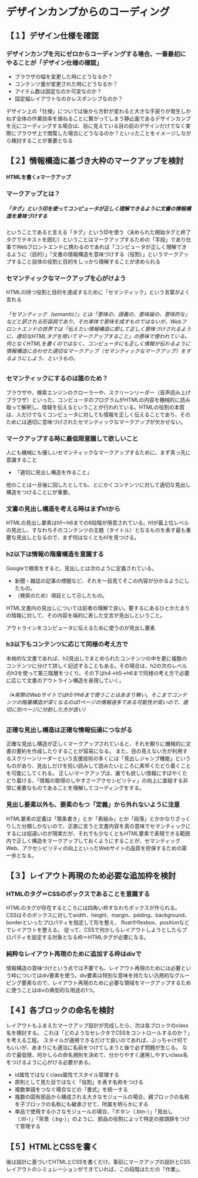 # デザインカンプからのコーディング
## 【１】デザイン仕様を確認
### デザインカンプを元にゼロからコーディングする場合、一番最初にやることが「デザイン仕様の確認」
- ブラウザの幅を変更した時にどうなるか？
- コンテンツ量が変更された時にどうなるか？
- アイテム数は固定なのか可変なのか？
- 固定幅レイアウトなのかレスポンシブなのか？

デザイン上の「仕様」については後から方針が変わると大きな手戻りが発生しかねず全体の作業効率を損ねることに繋がってしまう静止画であるデザインカンプを元にコーディングする場合は、目に見えている目の前のデザインだけでなく実際にブラウザ上で閲覧した場合にどうなるのか？といったことをイメージしながら検討することが重要となる

## 【２】情報構造に基づき大枠のマークアップを検討
#### HTMLを書く≠マークアップ
### マークアップとは？
##### 「タグ」という印を使ってコンピュータが正しく理解できるように文書の情報構造を意味づけする 
ということであると言える「タグ」という印を使う（決められた開始タグと終了タグでテキストを囲む）ということはマークアップするための「手段」であり仕事でWebフロントエンドに携わるのであれば「コンピュータが正しく理解できるように（目的）」「文書の情報構造を意味づけする（役割）」というマークアップすること自体の役割と目的をしっかり理解することが求められる
### セマンティックなマークアップを心がけよう
HTMLの持つ役割と目的を達成するために「セマンティック」という言葉がよく言れる
###### 「セマンティック（semantic）」とは「意味の、語義の、意味論の、意味的な」などと訳される形容詞であり、それ単体で意味を成すものではないが、Webフロントエンドの世界では「伝えたい情報構造に即して正しく意味づけされるように、適切なHTMLタグを用いてマークアップすること」の意味で使われている。何となくHTMLを書くのではなく、コンピュータにも正しく情報が伝わるように情報構造に合わせた適切なマークアップ（セマンティックなマークアップ）をするようにしよう、というもの。

### セマンティックにするのは誰のため？
ブラウザや、検索エンジンのクローラーや、スクリーンリーダー（音声読み上げブラウザ）といった、コンピュータのプログラムがHTMLの内容を機械的に読み取って解釈し、情報を伝えるということが行われている。HTMLの役割の本質は、人だけでなくコンピュータに対しても情報を正しく伝えることであり、そのためには適切に意味づけされたセマンティックなマークアップが欠かせない。

### マークアップする時に最低限意識して欲しいこと
 人にも機械にも優しいセマンティックなマークアップするために、まず真っ先に意識すること
- 「適切に見出し構造を作ること」

 他のことは一旦後に回したとしても、とにかくコンテンツに対して適切な見出し構造をつけることにが重要。

### 文書の見出し構造を考える時はまずh1から
HTMLの見出し要素はh1〜h6までの6段階が用意されている。h1が最上位レベルの見出し、すなわちそのコンテンツの主題（タイトル）となるものを表す最も重要な見出しとなるので、まず何はなくともh1を見つける。

### h2以下は情報の階層構造を意識する
Googleで検索をすると、見出しとは次のように定義されている。
- 新聞・雑誌の記事の標題など、それを一目見てそこの内容が分かるようにしたもの。
- （検索のため）項目として示したもの。

HTML文書内の見出しについては前者の理解で良い。要するにあるひとかたまりの情報に対して、その内容を端的に表した文言が見出しということ。

アウトラインをコンピュータに伝えるために使うのが見出し要素

### h3以下もコンテンツに応じて同様の考え方で
本格的な文書であれば、h2見出しでまとめられたコンテンツの中を更に複数のコンテンツに分けて詳しく記述することもある。その場合は、h2の次のレベルのh3を使って第三階層をつくり、その下はh4→h5→h6まで同様の考え方で必要に応じて文書のアウトライン構造を表現していく。
###### （※実際のWebサイトではh5やh6まで使うことはあまり無い。そこまでコンテンツの階層構造が深くなるのは1ページの情報過多である可能性が高いので、適切に別ページに分割した方が良い）

### 正確な見出し構造は正確な情報伝達につながる
正確な見出し構造が正しくマークアップされていると、それを頼りに機械的に文書の要約を作成したりすることが容易になる。
また、目の見えない方が利用するスクリーンリーダーという支援技術の多くには「見出しジャンプ機能」というものがあり、見出しだけを拾い読みして読みたいところに素早くたどり着くことを可能にしてくれる。
正しいマークアップは、誰でも欲しい情報にすばやくたどり着ける、「情報の取得のしやすさ＝アクセシビリティ」の向上に直結する非常に重要なものであることを理解してコーディングをする。

### 見出し要素以外も、要素のもつ「定義」から外れないように注意
HTML要素の定義は「箇条書き」とか「表組み」とか「段落」とかかなりざっくりした分類しかないので、正直に言うと文書内容を真の意味でセマンティックにするには程遠いのが現実だが、それでも少なくともHTML要素で表現できる範囲内で正しく構造をマークアップしておくようにすることが、セマンティックWeb、アクセシビリティの向上といったWebサイトの品質を担保するための第一歩となる。

## 【３】レイアウト再現のため必要な追加枠を検討
### HTMLのタグ＝CSSのボックスであることを意識する
HTMLのタグが存在するところには四角い枠すなわちボックスが作られる。
CSSはそのボックスに対してwidth、height、margin、pdding、background、borderといったプロパティを指定して形を整え、
floatやflexbox、positionなどでレイアウトを整える。
従って、CSSで何かしらレイアウトしようとしたらプロパティを設定する対象となる枠＝HTMLタグが必要になる。
### 純粋なレイアウト再現のために追加する枠はdivで
情報構造の意味づけという点では不要でも、レイアウト再現のためには必要という枠についてはdiv要素を使う。div要素は特別な意味を持たない汎用的なグルーピング要素なので、レイアウト再現のために必要な領域をマークアップするために使うことはdivの典型的な用途の1つ。

## 【４】各ブロックの命名を検討
レイアウトもふまえたマークアップ設計が完成したら、次は各ブロックのclass名を検討する。
これは「どのようなセレクタでCSSをコントロールするのか？」を考える工程。
スタイルが適用できるだけで良いのであれば、ぶっちゃけ何でもいいが、あまりにも適当に名前をつけてしまうと後で必ず問題が生じる。
なので最低限、何かしらの命名規則を決めて、分かりやすく運用しやすいclass名をつけるように心がける必要がある。
- id属性ではなくclass属性でスタイル管理する
- 原則として見た目ではなく「役割」を表す名称をつける
- 複数単語をつなぐ場合などの「書式」を統一する
- 複数の固有部品から構成される大きなモジュールの場合、親ブロックの名称を子ブロックの名称にも継承させて、所属を明らかにする
- 単品で使用する小さなモジュールの場合、「ボタン（.btn-）」「見出し（.ttl-）」「背景（.bg-）」のように、部品の役割によって特定の接頭辞をつけて管理する

## 【５】HTMLとCSSを書く
後は設計に基づいてHTMLとCSSを書くだけ。事前にマークアップの設計とCSSレイアウトのシミュレーションができていれば、この段階はただの「作業」。

